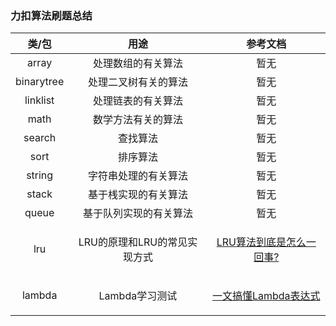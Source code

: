 ### 力扣算法刷题总结
<table style="
    min-width: 100%;
">
<thead style="
    min-width: 100%;
">
<tr>
<th align="center">类/包</th>
<th align="center">用途</th>
<th align="center">参考文档</th>
</tr>
</thead>
<tbody>
<tr>
<td align="center">array</td>
<td align="center">处理数组的有关算法</td>
<td align="center">暂无</td>
</tr>
<tr>
<td align="center">binarytree</td>
<td align="center">处理二叉树有关的算法</td>
<td align="center">暂无</td>
</tr>
<tr>
<td align="center">linklist</td>
<td align="center">处理链表的有关算法</td>
<td align="center">暂无</td>
</tr>
<tr>
<td align="center">math</td>
<td align="center">数学方法有关的算法</td>
<td align="center">暂无</td>
</tr>
<tr>
<td align="center">search</td>
<td align="center">查找算法</td>
<td align="center">暂无</td>
</tr>
<tr>
<td align="center">sort</td>
<td align="center">排序算法</td>
<td align="center">暂无</td>
</tr>
<tr>
<td align="center">string</td>
<td align="center">字符串处理的有关算法</td>
<td align="center">暂无</td>
</tr>
<tr>
<td align="center">stack</td>
<td align="center">基于桟实现的有关算法</td>
<td align="center">暂无</td>
</tr>
<tr>
<td align="center">queue</td>
<td align="center">基于队列实现的有关算法</td>
<td align="center">暂无</td>
</tr>
<tr>
<td align="center">lru</td>
<td align="center">LRU的原理和LRU的常见实现方式</td>
<td align="center">

[LRU算法到底是怎么一回事?](https://github.com/LoverITer/leetcode/tree/master/src/main/java/lru/)</td>
</tr>
<tr>
<td align="center">lambda</td>
<td align="center">Lambda学习测试</td>
<td align="center">

[一文搞懂Lambda表达式](https://github.com/LoverITer/leetcode/tree/master/src/main/java/lambda/)
</td>
</tr>
</tbody>
</table>
